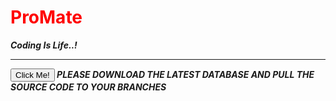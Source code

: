 # <h1 style="color:red">ProMate</h1>  
<b><i>Coding Is Life..!<i><b>
</br>
<hr>
<p><button type="button">Click Me!</button>
PLEASE DOWNLOAD THE LATEST DATABASE AND PULL THE SOURCE CODE TO YOUR BRANCHES
  </p>
